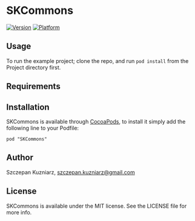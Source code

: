 # SKCommons

[![Version](http://cocoapod-badges.herokuapp.com/v/SKCommons/badge.png)](http://cocoadocs.org/docsets/SKCommons)
[![Platform](http://cocoapod-badges.herokuapp.com/p/SKCommons/badge.png)](http://cocoadocs.org/docsets/SKCommons)

## Usage

To run the example project; clone the repo, and run `pod install` from the Project directory first.

## Requirements

## Installation

SKCommons is available through [CocoaPods](http://cocoapods.org), to install
it simply add the following line to your Podfile:

    pod "SKCommons"

## Author

Szczepan Kuzniarz, szczepan.kuzniarz@gmail.com

## License

SKCommons is available under the MIT license. See the LICENSE file for more info.

